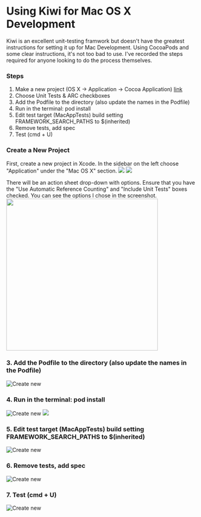 Using Kiwi for Mac OS X Development
=============

Kiwi is an excellent unit-testing framwork but doesn't have the greatest instructions for setting it up for Mac Development. Using CocoaPods and some clear instructions, it's not too bad to use. I've recorded the steps required for anyone looking to do the process themselves.

### Steps
1. Make a new project (OS X -> Application -> Cocoa Application) [link](#step1)
1. Choose Unit Tests & ARC checkboxes
1. Add the Podfile to the directory (also update the names in the Podfile)
1. Run in the terminal: pod install
1. Edit test target (MacAppTests) build setting FRAMEWORK_SEARCH_PATHS to $(inherited)
1. Remove tests, add spec
1. Test (cmd + U)

### Create a New Project
First, create a new project in Xcode. In the sidebar on the left choose "Application" under the "Mac OS X" section.
<img src="https://raw.github.com/shepting/kiwi-mac-demo/blob/master/tutorial_images/1-create_new_project.png" />
<img src="https://raw.github.com/shepting/kiwi-mac-demo/blob/master/tutorial_images/2-cocoa_application_type.png" />

There will be an action sheet drop-down with options. Ensure that you have the "Use Automatic Reference Counting" and "Include Unit Tests" boxes checked. You can see the options I chose in the screenshot.
<img src = "https://raw.github.com/shepting/kiwi-mac-demo/blob/master/tutorial_images/3-use_arc_and_unit_tests.png" width=400 />


### 3. Add the Podfile to the directory (also update the names in the Podfile)
![Create new](https://raw.github.com/shepting/kiwi-mac-demo/master/tutorial_images/3-use_arc_and_unit_tests.png)

### 4. Run in the terminal: pod install
![Create new](https://raw.github.com/shepting/kiwi-mac-demo/master/tutorial_images/4-pod_install.png)
<img src="https://raw.github.com/shepting/kiwi-mac-demo/master/tutorial_images/4-pod_install.png" />

### 5. Edit test target (MacAppTests) build setting FRAMEWORK_SEARCH_PATHS to $(inherited)
![Create new](https://raw.github.com/shepting/kiwi-mac-demo/master/tutorial_images/7-change_framework_search_path.png)

### 6. Remove tests, add spec
![Create new](https://raw.github.com/shepting/kiwi-mac-demo/master/tutorial_images/9-add_spec_file.png)

### 7. Test (cmd + U)
![Create new](https://raw.github.com/shepting/kiwi-mac-demo/master/tutorial_images/11-implement_methods.png)
